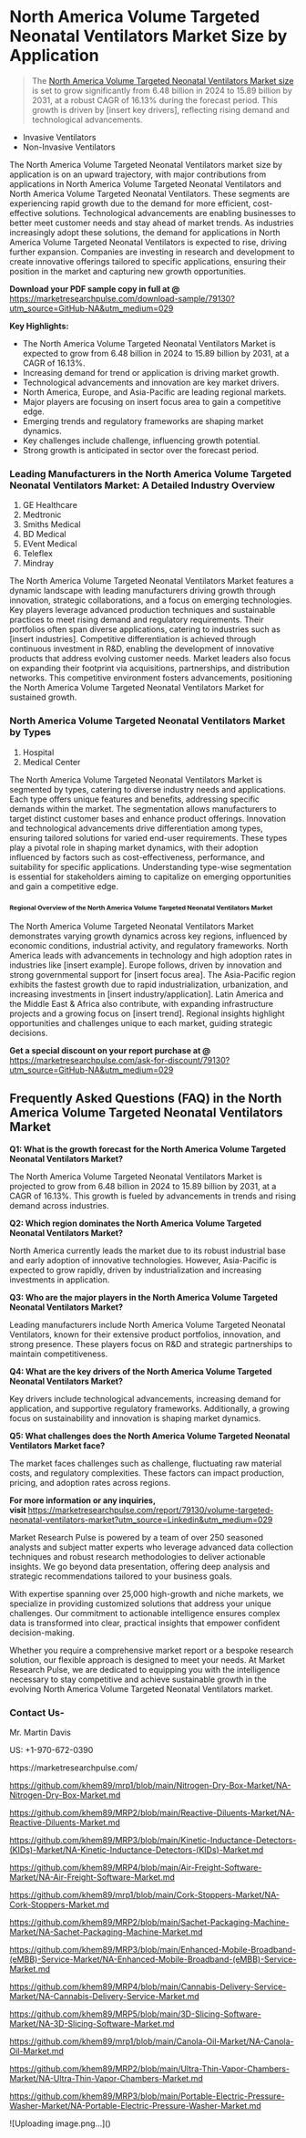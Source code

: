 <h1>North America Volume Targeted Neonatal Ventilators Market&nbsp;Size by Application</h1><blockquote><p>The <a href="https://marketresearchpulse.com/download-sample/79130?utm_source=GitHub-NA&amp;utm_medium=029">North America Volume Targeted Neonatal Ventilators Market size</a> is set to grow significantly from 6.48 billion in 2024 to 15.89 billion by 2031, at a robust CAGR of 16.13% during the forecast period. This growth is driven by [insert key drivers], reflecting rising demand and technological advancements.</p></blockquote><ul><li>Invasive Ventilators<li> Non-Invasive Ventilators</li></ul><p>The North America Volume Targeted Neonatal Ventilators market size by application is on an upward trajectory, with major contributions from applications in North America Volume Targeted Neonatal Ventilators and North America Volume Targeted Neonatal Ventilators. These segments are experiencing rapid growth due to the demand for more efficient, cost-effective solutions. Technological advancements are enabling businesses to better meet customer needs and stay ahead of market trends. As industries increasingly adopt these solutions, the demand for applications in North America Volume Targeted Neonatal Ventilators is expected to rise, driving further expansion. Companies are investing in research and development to create innovative offerings tailored to specific applications, ensuring their position in the market and capturing new growth opportunities.</p><p><strong>Download your PDF sample copy in full at @ </strong><a href="https://marketresearchpulse.com/download-sample/79130?utm_source=GitHub-NA&amp;utm_medium=029">https://marketresearchpulse.com/download-sample/79130?utm_source=GitHub-NA&amp;utm_medium=029</a></p><p><strong>Key Highlights: </strong></p><ul><li>The North America Volume Targeted Neonatal Ventilators Market is expected to grow from 6.48 billion in 2024 to 15.89 billion by 2031, at a CAGR of 16.13%.</li><li>Increasing demand for trend or application is driving market growth.</li><li>Technological advancements and innovation are key market drivers.</li><li>North America, Europe, and Asia-Pacific are leading regional markets.</li><li>Major players are focusing on insert focus area to gain a competitive edge.</li><li>Emerging trends and regulatory frameworks are shaping market dynamics.</li><li>Key challenges include challenge, influencing growth potential.</li><li>Strong growth is anticipated in sector over the forecast period.</li></ul><h3>Leading Manufacturers in the North America Volume Targeted Neonatal Ventilators Market: A Detailed Industry Overview</h3><ol><li>GE Healthcare</li><li>Medtronic</li><li>Smiths Medical</li><li>BD Medical</li><li>EVent Medical</li><li>Teleflex</li><li>Mindray</li></ol><div class="flex max-w-full flex-col flex-grow"><div class="min-h-8 text-message flex w-full flex-col items-end gap-2 whitespace-normal break-words [.text-message+&amp;]:mt-5" dir="auto" data-message-author-role="assistant" data-message-id="fd8432e4-4910-450d-b182-61b7bfb0a01f" data-message-model-slug="gpt-4o"><div class="flex w-full flex-col gap-1 empty:hidden first:pt-[3px]"><div class="markdown prose w-full break-words dark:prose-invert light"><p>The North America Volume Targeted Neonatal Ventilators Market features a dynamic landscape with leading manufacturers driving growth through innovation, strategic collaborations, and a focus on emerging technologies. Key players leverage advanced production techniques and sustainable practices to meet rising demand and regulatory requirements. Their portfolios often span diverse applications, catering to industries such as [insert industries]. Competitive differentiation is achieved through continuous investment in R&amp;D, enabling the development of innovative products that address evolving customer needs. Market leaders also focus on expanding their footprint via acquisitions, partnerships, and distribution networks. This competitive environment fosters advancements, positioning the North America Volume Targeted Neonatal Ventilators Market for sustained growth.</p></div></div></div></div><h3>North America Volume Targeted Neonatal Ventilators Market by Types</h3><ol><li>Hospital<li> Medical Center</li></ol><div class="flex max-w-full flex-col flex-grow"><div class="min-h-8 text-message flex w-full flex-col items-end gap-2 whitespace-normal break-words [.text-message+&amp;]:mt-5" dir="auto" data-message-author-role="assistant" data-message-id="084470be-0bb7-4664-bddf-5156b4f41249" data-message-model-slug="gpt-4o-mini"><div class="flex w-full flex-col gap-1 empty:hidden first:pt-[3px]"><div class="markdown prose w-full break-words dark:prose-invert light"><p>The North America Volume Targeted Neonatal Ventilators Market is segmented by types, catering to diverse industry needs and applications. Each type offers unique features and benefits, addressing specific demands within the market. The segmentation allows manufacturers to target distinct customer bases and enhance product offerings. Innovation and technological advancements drive differentiation among types, ensuring tailored solutions for varied end-user requirements. These types play a pivotal role in shaping market dynamics, with their adoption influenced by factors such as cost-effectiveness, performance, and suitability for specific applications. Understanding type-wise segmentation is essential for stakeholders aiming to capitalize on emerging opportunities and gain a competitive edge.</p></div></div></div></div><h3><span style="font-size: 11px;">Regional Overview of the North America Volume Targeted Neonatal Ventilators Market</span></h3><div class="flex max-w-full flex-col flex-grow"><div class="min-h-8 text-message flex w-full flex-col items-end gap-2 whitespace-normal break-words [.text-message+&amp;]:mt-5" dir="auto" data-message-author-role="assistant" data-message-id="e9038762-ce64-4e30-91c9-9bd413514231" data-message-model-slug="gpt-4o-mini"><div class="flex w-full flex-col gap-1 empty:hidden first:pt-[3px]"><div class="markdown prose w-full break-words dark:prose-invert light"><p>The North America Volume Targeted Neonatal Ventilators Market demonstrates varying growth dynamics across key regions, influenced by economic conditions, industrial activity, and regulatory frameworks. North America leads with advancements in technology and high adoption rates in industries like [insert example]. Europe follows, driven by innovation and strong governmental support for [insert focus area]. The Asia-Pacific region exhibits the fastest growth due to rapid industrialization, urbanization, and increasing investments in [insert industry/application]. Latin America and the Middle East &amp; Africa also contribute, with expanding infrastructure projects and a growing focus on [insert trend]. Regional insights highlight opportunities and challenges unique to each market, guiding strategic decisions.</p></div></div></div></div><p><strong>Get a special discount on your report purchase at @ </strong><a href="https://marketresearchpulse.com/ask-for-discount/79130?utm_source=GitHub-NA&amp;utm_medium=029">https://marketresearchpulse.com/ask-for-discount/79130?utm_source=GitHub-NA&amp;utm_medium=029</a></p><h2>Frequently Asked Questions (FAQ) in the North America Volume Targeted Neonatal Ventilators Market</h2><p><strong>Q1: What is the growth forecast for the North America Volume Targeted Neonatal Ventilators Market?</strong></p><p>The North America Volume Targeted Neonatal Ventilators Market is projected to grow from 6.48 billion in 2024 to 15.89 billion by 2031, at a CAGR of 16.13%. This growth is fueled by advancements in trends and rising demand across industries.</p><p><strong>Q2: Which region dominates the North America Volume Targeted Neonatal Ventilators Market?</strong></p><p>North America currently leads the market due to its robust industrial base and early adoption of innovative technologies. However, Asia-Pacific is expected to grow rapidly, driven by industrialization and increasing investments in application.</p><p><strong>Q3: Who are the major players in the North America Volume Targeted Neonatal Ventilators Market?</strong></p><p>Leading manufacturers include North America Volume Targeted Neonatal Ventilators, known for their extensive product portfolios, innovation, and strong presence. These players focus on R&amp;D and strategic partnerships to maintain competitiveness.</p><p><strong>Q4: What are the key drivers of the North America Volume Targeted Neonatal Ventilators Market?</strong></p><p>Key drivers include technological advancements, increasing demand for application, and supportive regulatory frameworks. Additionally, a growing focus on sustainability and innovation is shaping market dynamics.</p><p><strong>Q5: What challenges does the North America Volume Targeted Neonatal Ventilators Market face?</strong></p><p>The market faces challenges such as challenge, fluctuating raw material costs, and regulatory complexities. These factors can impact production, pricing, and adoption rates across regions.</p><p><strong>For more information or any inquiries, visit&nbsp;</strong><a href="https://marketresearchpulse.com/report/79130/volume-targeted-neonatal-ventilators-market?utm_source=Linkedin&utm_medium=029">https://marketresearchpulse.com/report/79130/volume-targeted-neonatal-ventilators-market?utm_source=Linkedin&utm_medium=029</a></p><p>Market Research Pulse is powered by a team of over 250 seasoned analysts and subject matter experts who leverage advanced data collection techniques and robust research methodologies to deliver actionable insights. We go beyond data presentation, offering deep analysis and strategic recommendations tailored to your business goals.</p><p>With expertise spanning over 25,000 high-growth and niche markets, we specialize in providing customized solutions that address your unique challenges. Our commitment to actionable intelligence ensures complex data is transformed into clear, practical insights that empower confident decision-making.</p><p>Whether you require a comprehensive market report or a bespoke research solution, our flexible approach is designed to meet your needs. At Market Research Pulse, we are dedicated to equipping you with the intelligence necessary to stay competitive and achieve sustainable growth in the evolving North America Volume Targeted Neonatal Ventilators market.</p><h3><strong>Contact Us-</strong></h3><p>Mr. Martin Davis</p><p>US: +1-970-672-0390</p><p>https://marketresearchpulse.com/</p><p><a href="https://github.com/khem89/mrp1/blob/main/Nitrogen-Dry-Box-Market/NA-Nitrogen-Dry-Box-Market.md">https://github.com/khem89/mrp1/blob/main/Nitrogen-Dry-Box-Market/NA-Nitrogen-Dry-Box-Market.md</a></p><p><a href="https://github.com/khem89/MRP2/blob/main/Reactive-Diluents-Market/NA-Reactive-Diluents-Market.md">https://github.com/khem89/MRP2/blob/main/Reactive-Diluents-Market/NA-Reactive-Diluents-Market.md</a></p><p><a href="https://github.com/khem89/MRP3/blob/main/Kinetic-Inductance-Detectors-(KIDs)-Market/NA-Kinetic-Inductance-Detectors-(KIDs)-Market.md">https://github.com/khem89/MRP3/blob/main/Kinetic-Inductance-Detectors-(KIDs)-Market/NA-Kinetic-Inductance-Detectors-(KIDs)-Market.md</a></p><p><a href="https://github.com/khem89/MRP4/blob/main/Air-Freight-Software-Market/NA-Air-Freight-Software-Market.md">https://github.com/khem89/MRP4/blob/main/Air-Freight-Software-Market/NA-Air-Freight-Software-Market.md</a></p><p><a href="https://github.com/khem89/mrp1/blob/main/Cork-Stoppers-Market/NA-Cork-Stoppers-Market.md">https://github.com/khem89/mrp1/blob/main/Cork-Stoppers-Market/NA-Cork-Stoppers-Market.md</a></p><p><a href="https://github.com/khem89/MRP2/blob/main/Sachet-Packaging-Machine-Market/NA-Sachet-Packaging-Machine-Market.md">https://github.com/khem89/MRP2/blob/main/Sachet-Packaging-Machine-Market/NA-Sachet-Packaging-Machine-Market.md</a></p><p><a href="https://github.com/khem89/MRP3/blob/main/Enhanced-Mobile-Broadband-(eMBB)-Service-Market/NA-Enhanced-Mobile-Broadband-(eMBB)-Service-Market.md">https://github.com/khem89/MRP3/blob/main/Enhanced-Mobile-Broadband-(eMBB)-Service-Market/NA-Enhanced-Mobile-Broadband-(eMBB)-Service-Market.md</a></p><p><a href="https://github.com/khem89/MRP4/blob/main/Cannabis-Delivery-Service-Market/NA-Cannabis-Delivery-Service-Market.md">https://github.com/khem89/MRP4/blob/main/Cannabis-Delivery-Service-Market/NA-Cannabis-Delivery-Service-Market.md</a></p><p><a href="https://github.com/khem89/MRP5/blob/main/3D-Slicing-Software-Market/NA-3D-Slicing-Software-Market.md">https://github.com/khem89/MRP5/blob/main/3D-Slicing-Software-Market/NA-3D-Slicing-Software-Market.md</a></p><p><a href="https://github.com/khem89/mrp1/blob/main/Canola-Oil-Market/NA-Canola-Oil-Market.md">https://github.com/khem89/mrp1/blob/main/Canola-Oil-Market/NA-Canola-Oil-Market.md</a></p><p><a href="https://github.com/khem89/MRP2/blob/main/Ultra-Thin-Vapor-Chambers-Market/NA-Ultra-Thin-Vapor-Chambers-Market.md">https://github.com/khem89/MRP2/blob/main/Ultra-Thin-Vapor-Chambers-Market/NA-Ultra-Thin-Vapor-Chambers-Market.md</a></p><p><a href="https://github.com/khem89/MRP3/blob/main/Portable-Electric-Pressure-Washer-Market/NA-Portable-Electric-Pressure-Washer-Market.md">https://github.com/khem89/MRP3/blob/main/Portable-Electric-Pressure-Washer-Market/NA-Portable-Electric-Pressure-Washer-Market.md</a></p>
![Uploading image.png…]()
